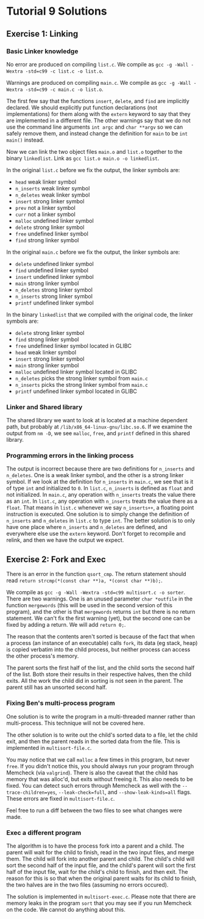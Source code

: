 Tutorial 9 Solutions
=========

Exercise 1: Linking
-----

### Basic Linker knowledge

No error are produced on compiling `list.c`. We compile as `gcc -g -Wall -Wextra -std=c99 -c list.c -o list.o`.

Warnings are produced on compiling `main.c`. We compile as `gcc -g -Wall -Wextra -std=c99 -c main.c -o list.o`.

The first few say that the functions `insert`, `delete`, and `find` are implicitly declared. We should explicitly put function declarations (not implementations) for them along with the `extern` keyword to say that they are implemented in a different file.
The other warnings say that we do not use the command line arguments `int argc` and `char **argv` so we can safely remove them, and instead change the definition for `main` to be `int main()` instead.

Now we can link the two object files `main.o` and `list.o` together to the binary `linkedlist`. Link as `gcc list.o main.o -o linkedlist`.

In the original `list.c` before we fix the output, the linker symbols are:
* `head` weak linker symbol
* `n_inserts` weak linker symbol
* `n_deletes` weak linker symbol
* `insert` strong linker symbol
* `prev` not a linker symbol
* `curr` not a linker symbol
* `malloc` undefined linker symbol
* `delete` strong linker symbol
* `free` undefined linker symbol
* `find` strong linker symbol

In the original `main.c` before we fix the output, the linker symbols are:
* `delete` undefined linker symbol
* `find` undefined linker symbol
* `insert` undefined linker symbol
* `main` strong linker symbol
* `n_deletes` strong linker symbol
* `n_inserts` strong linker symbol
* `printf` undefined linker symbol

In the binary `linkedlist` that we compiled with the original code, the linker symbols are:
* `delete` strong linker symbol
* `find` strong linker symbol
* `free` undefined linker symbol located in GLIBC
* `head` weak linker symbol
* `insert` strong linker symbol
* `main` strong linker symbol
* `malloc` undefined linker symbol located in GLIBC
* `n_deletes` picks the strong linker symbol from `main.c`
* `n_inserts` picks the strong linker symbol from `main.c`
* `printf` undefined linker symbol located in GLIBC

### Linker and Shared library

The shared library we want to look at is located at a machine dependent path, but probably at `/lib/x86_64-linux-gnu/libc.so.6`. If we examine the output from `nm -D`, we see `malloc`, `free`, and `printf` defined in this shared library.

### Programming errors in the linking process

The output is incorrect because there are two definitions for `n_inserts` and `n_deletes`. One is a weak linker symbol, and the other is a strong linker symbol. If we look at the definition for `n_inserts` in `main.c`, we see that is it of type `int` and initialized to `0`. In `list.c`, `n_inserts` is defined as `float` and not initialized. In `main.c`, any operation with `n_inserts` treats the value there as an `int`. In `list.c`, any operation with `n_inserts` treats the value there as a `float`. That means in `list.c` whenever we say `n_inserts++`, a floating point instruction is executed. One solution is to simply change the definition of `n_inserts` and `n_deletes` in `list.c` to type `int`. The better solution is to only have one place where `n_inserts` and `n_deletes` are defined, and everywhere else use the `extern` keyword. Don't forget to recompile and relink, and then we have the output we expect.

Exercise 2: Fork and Exec
-----

There is an error in the function `qsort_cmp`. The return statement should read `return strcmp(*(const char **)a, *(const char **)b);`.

We compile as `gcc -g -Wall -Wextra -std=c99 multisort.c -o sorter`. There are two warnings. One is an unused parameter `char *outfile` in the function `mergewords` (this will be used in the second version of this program), and the other is that `mergewords` returns `int` but there is no return statement. We can't fix the first warning (yet), but the second one can be fixed by adding a return. We will add `return 0;`.

The reason that the contents aren't sorted is because of the fact that when a process (an instance of an executable) calls `fork`, its data (eg stack, heap) is copied verbatim into the child process, but neither process can access the other process's memory.

The parent sorts the first half of the list, and the child sorts the second half of the list. Both store their results in their respective halves, then the child exits. All the work the child did in sorting is not seen in the parent. The parent still has an unsorted second half.

### Fixing Ben's multi-process program

One solution is to write the program in a multi-threaded manner rather than multi-process. This technique will not be covered here.

The other solution is to write out the child's sorted data to a file, let the child exit, and then the parent reads in the sorted data from the file. This is implemented in `multisort-file.c`.

You may notice that we call `malloc` a few times in this program, but never `free`. If you didn't notice this, you should always run your program through Memcheck (via `valgrind`). There is also the caveat that the child has memory that was alloc'd, but exits without freeing it. This also needs to be fixed. You can detect such errors through Memcheck as well with the `--trace-children=yes`, `--leak-check=full`, and `--show-leak-kinds=all` flags. These errors are fixed in `multisort-file.c`.

Feel free to run a diff between the two files to see what changes were made.

### Exec a different program

The algorithm is to have the process fork into a parent and a child. The parent will wait for the child to finish, read in the two input files, and merge them. The child will fork into another parent and child. The child's child will sort the second half of the input file, and the child's parent will sort the first half of the input file, wait for the child's child to finish, and then exit. The reason for this is so that when the original parent waits for its child to finish, the two halves are in the two files (assuming no errors occured).

The solution is implemented in `multisort-exec.c`. Please note that there are memory leaks in the program `sort` that you may see if you run Memcheck on the code. We cannot do anything about this.
